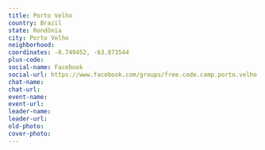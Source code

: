 ```yaml
---
title: Porto Velho
country: Brazil
state: Rondônia
city: Porto Velho
neighborhood: 
coordinates: -8.749452, -63.873544
plus-code:
social-name: Facebook
social-url: https://www.facebook.com/groups/free.code.camp.porto.velho
chat-name:
chat-url:
event-name:
event-url:
leader-name:
leader-url:
old-photo: 
cover-photo:
---
```

